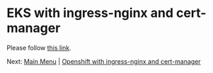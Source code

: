 # EKS with ingress-nginx and cert-manager

Please follow [this link](https://github.com/jetstack/demos/tree/main/cert-manager-ingress-nginx-eks).

Next: [Main Menu](/README.md) | [Openshift with ingress-nginx and cert-manager](../02-openshift-ingress-nginx-cert-manager/README.md)
